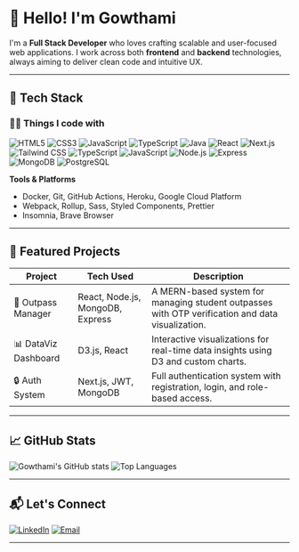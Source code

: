 

# 👋 Hello! I'm Gowthami

I'm a **Full Stack Developer** who loves crafting scalable and user-focused web applications. I work across both **frontend** and **backend** technologies, always aiming to deliver clean code and intuitive UX.

---

## 🚀 Tech Stack

### 🧑‍💻 Things I code with
![HTML5](https://img.shields.io/badge/HTML5-E34F26?style=flat&logo=html5&logoColor=white)
![CSS3](https://img.shields.io/badge/CSS3-1572B6?style=flat&logo=css3&logoColor=white)
![JavaScript](https://img.shields.io/badge/JavaScript-F7DF1E?style=flat&logo=javascript&logoColor=black)
![TypeScript](https://img.shields.io/badge/TypeScript-3178C6?style=flat&logo=typescript&logoColor=white)
![Java](https://img.shields.io/badge/Java-007396?style=flat&logo=java&logoColor=white)
![React](https://img.shields.io/badge/React-20232A?style=flat&logo=react&logoColor=61DAFB)
![Next.js](https://img.shields.io/badge/Next.js-000000?style=flat&logo=next.js&logoColor=white)
![Tailwind CSS](https://img.shields.io/badge/Tailwind_CSS-06B6D4?style=flat&logo=tailwind-css&logoColor=white)
![TypeScript](https://img.shields.io/badge/TypeScript-3178C6?style=flat&logo=typescript&logoColor=white)
![JavaScript](https://img.shields.io/badge/JavaScript-F7DF1E?style=flat&logo=javascript&logoColor=black)
![Node.js](https://img.shields.io/badge/Node.js-339933?style=flat&logo=node.js&logoColor=white)
![Express](https://img.shields.io/badge/Express-000000?style=flat&logo=express&logoColor=white)
![MongoDB](https://img.shields.io/badge/MongoDB-47A248?style=flat&logo=mongodb&logoColor=white)
![PostgreSQL](https://img.shields.io/badge/PostgreSQL-4169E1?style=flat&logo=postgresql&logoColor=white)




**Tools & Platforms**
- Docker, Git, GitHub Actions, Heroku, Google Cloud Platform
- Webpack, Rollup, Sass, Styled Components, Prettier
- Insomnia, Brave Browser

---

## 🌟 Featured Projects

| Project | Tech Used | Description |
|--------|-----------|-------------|
| 🚪 Outpass Manager | React, Node.js, MongoDB, Express | A MERN-based system for managing student outpasses with OTP verification and data visualization. |
| 📊 DataViz Dashboard | D3.js, React | Interactive visualizations for real-time data insights using D3 and custom charts. |
| 🔒 Auth System | Next.js, JWT, MongoDB | Full authentication system with registration, login, and role-based access. |

---

## 📈 GitHub Stats

![Gowthami's GitHub stats](https://github-readme-stats.vercel.app/api?username=your-github-username&show_icons=true&theme=tokyonight)
![Top Languages](https://github-readme-stats.vercel.app/api/top-langs/?username=your-github-username&layout=compact&theme=tokyonight)

---

## 📬 Let's Connect

[![LinkedIn](https://img.shields.io/badge/LinkedIn-blue?style=flat&logo=linkedin&logoColor=white)](https://www.linkedin.com/in/gowthami-ekambaram/)
[![Email](https://img.shields.io/badge/Gmail-D14836?style=flat&logo=gmail&logoColor=white)](mailto:ekambaramgowthami759@example.com)

---


